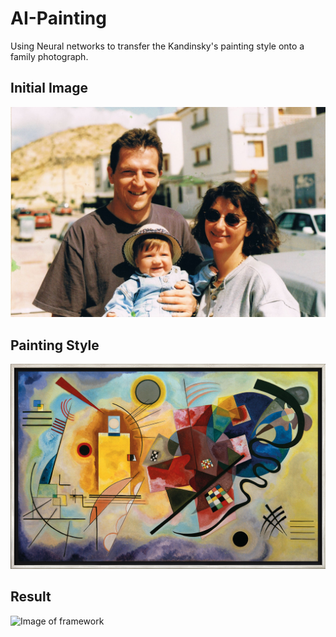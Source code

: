 # AI-Painting
Using Neural networks to transfer the Kandinsky's painting style onto a family photograph. 

## Initial Image
![Image of framework](Images/sofi_fam.jpeg)

## Painting Style
![Image of framework](Images/kandinsky_style.jpg)

## Result
![Image of framework](Images/sofi_fam_5000.png)
